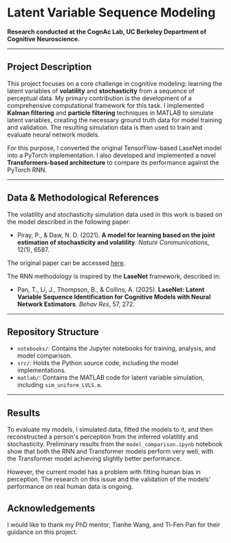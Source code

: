 # Latent Variable Sequence Modeling

**Research conducted at the CognAc Lab, UC Berkeley Department of Cognitive Neuroscience.**

---

## Project Description

This project focuses on a core challenge in cognitive modeling: learning the latent variables of **volatility** and **stochasticity** from a sequence of perceptual data. My primary contribution is the development of a comprehensive computational framework for this task. I implemented **Kalman filtering** and **particle filtering** techniques in MATLAB to simulate latent variables, creating the necessary ground truth data for model training and validation. The resulting simulation data is then used to train and evaluate neural network models.

For this purpose, I converted the original TensorFlow-based LaseNet model into a PyTorch implementation. I also developed and implemented a novel **Transformers-based architecture** to compare its performance against the PyTorch RNN.

---

## Data & Methodological References

The volatility and stochasticity simulation data used in this work is based on the model described in the following paper:

* Piray, P., & Daw, N. D. (2021). **A model for learning based on the joint estimation of stochasticity and volatility**. *Nature Communications*, 12(1), 6587.

The original paper can be accessed [here](https://drive.google.com/file/d/1B7J4jFpU-3d2p81y8yL5y4l_fV6Xw9f0/view?usp=sharing).

The RNN methodology is inspired by the **LaseNet** framework, described in:

* Pan, T., Li, J., Thompson, B., & Collins, A. (2025). **LaseNet: Latent Variable Sequence Identification for Cognitive Models with Neural Network Estimators**. *Behav Res*, 57, 272.

---

## Repository Structure

* `notebooks/`: Contains the Jupyter notebooks for training, analysis, and model comparison.
* `src/`: Holds the Python source code, including the model implementations.
* `matlab/`: Contains the MATLAB code for latent variable simulation, including `sim_uniform_LVLS.m`.

---

## Results

To evaluate my models, I simulated data, fitted the models to it, and then reconstructed a person's perception from the inferred volatility and stochasticity. Preliminary results from the `model_comparison.ipynb` notebook show that both the RNN and Transformer models perform very well, with the Transformer model achieving slightly better performance.

However, the current model has a problem with fitting human bias in perception. The research on this issue and the validation of the models' performance on real human data is ongoing.

## Acknowledgements

I would like to thank my PhD mentor, Tianhe Wang, and Ti-Fen Pan for their guidance on this project.